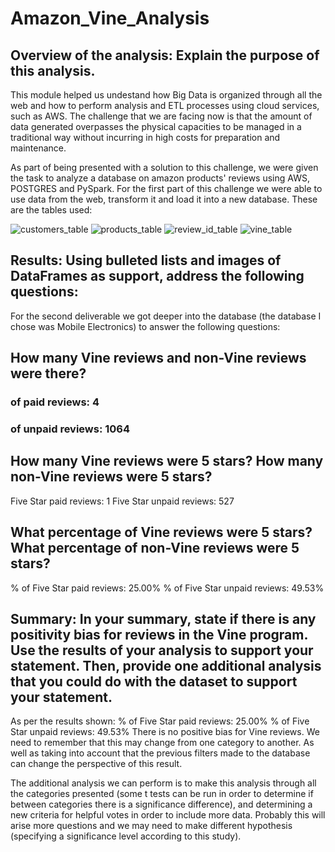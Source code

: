 # Amazon_Vine_Analysis

## Overview of the analysis: Explain the purpose of this analysis.
This module helped us undestand how Big Data is organized through all the web and how to perform analysis and ETL processes using cloud services, such as AWS. 
The challenge that we are facing now is that the amount of data generated overpasses the physical capacities to be managed in a traditional way without incurring in high costs for preparation and maintenance.

As part of being presented with a solution to this challenge, we were given the task to analyze a database on amazon products' reviews using AWS, POSTGRES and PySpark.
For the first part of this challenge we were able to use data from the web, transform it and load it into a new database. These are the tables used:

![customers_table](https://user-images.githubusercontent.com/31755703/167364280-5b20c0c0-9323-4c20-a549-fa81121b4a0c.PNG)
![products_table](https://user-images.githubusercontent.com/31755703/167364300-21b7a297-e5b1-493b-9cc3-ecf70963a23a.PNG)
![review_id_table](https://user-images.githubusercontent.com/31755703/167364306-5c8228a8-0e53-4b8a-b2b9-722ca89cd9ed.PNG)
![vine_table](https://user-images.githubusercontent.com/31755703/167364317-dd2f4384-e978-4903-997e-3910874fdba8.PNG)


## Results: Using bulleted lists and images of DataFrames as support, address the following questions:
For the second deliverable we got deeper into the database (the database I chose was Mobile Electronics) to answer the following questions:
## How many Vine reviews and non-Vine reviews were there?
### of paid reviews: 4
### of unpaid reviews: 1064

## How many Vine reviews were 5 stars? How many non-Vine reviews were 5 stars?
Five Star paid reviews: 1
Five Star unpaid reviews: 527

## What percentage of Vine reviews were 5 stars? What percentage of non-Vine reviews were 5 stars?
% of Five Star paid reviews: 25.00%
% of Five Star unpaid reviews: 49.53%



## Summary: In your summary, state if there is any positivity bias for reviews in the Vine program. Use the results of your analysis to support your statement. Then, provide one additional analysis that you could do with the dataset to support your statement.

As per the results shown:
% of Five Star paid reviews: 25.00%
% of Five Star unpaid reviews: 49.53%
There is no positive bias for Vine reviews. We need to remember that this may change from one category to another. As well as taking into account that the previous filters made to the database can change the perspective of this result.

The additional analysis we can perform is to make this analysis through all the categories presented (some t tests can be run in order to determine if between categories there is a significance difference), and determining a new criteria for helpful votes in order to include more data. Probably this will arise more questions and we may need to make different hypothesis (specifying a significance level according to this study).





